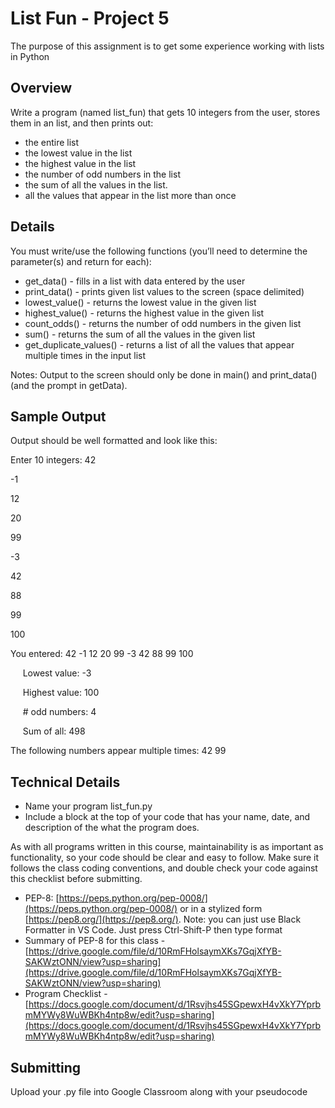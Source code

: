 # List Fun - Project 5
The purpose of this assignment is to get some experience working with lists in Python

## Overview

Write a program (named list_fun) that gets 10 integers from the user, stores them in an list, and then prints out:
* the entire list
* the lowest value in the list
* the highest value in the list
* the number of odd numbers in the list
* the sum of all the values in the list.
* all the values that appear in the list more than once


## Details
You must write/use the following functions (you’ll need to determine the parameter(s) and return for each): 
* get_data() - fills in a list with data entered by the user
* print_data() - prints given list values to the screen (space delimited)
* lowest_value() - returns the lowest value in the given list 
* highest_value() - returns the highest value in the given list 
* count_odds() - returns the number of odd numbers in the given list 
* sum() - returns the sum of all the values in the given list
* get_duplicate_values() - returns a list of all the values that appear multiple times in the input list

Notes: Output to the screen should only be done in main() and print_data() (and the prompt in getData).

## Sample Output

Output should be well formatted and look like this:

Enter 10 integers: 
42

-1

12

20

99

-3

42

88

99

100


You entered: 42 -1 12 20 99 -3 42 88 99 100

&nbsp;&nbsp;&nbsp;&nbsp; Lowest value:   -3	

&nbsp;&nbsp;&nbsp;&nbsp; Highest value:  100

&nbsp;&nbsp;&nbsp;&nbsp; # odd numbers:  4

&nbsp;&nbsp;&nbsp;&nbsp; Sum of all:     498

The following numbers appear multiple times: 42 99


## Technical Details
- Name your program list_fun.py
- Include a block at the top of your code that has your name, date, and description of the what the program does.

As with all programs written in this course, maintainability is as important as functionality, so your code should be clear and easy to follow.  Make sure it follows the class coding conventions, and double check your code against this checklist before submitting.

- PEP-8: [https://peps.python.org/pep-0008/](https://peps.python.org/pep-0008/) or in a stylized form [https://pep8.org/](https://pep8.org/). Note: you can just use Black Formatter in VS Code. Just press Ctrl-Shift-P then type format
- Summary of PEP-8 for this class - [https://drive.google.com/file/d/10RmFHolsaymXKs7GqjXfYB-SAKWztONN/view?usp=sharing](https://drive.google.com/file/d/10RmFHolsaymXKs7GqjXfYB-SAKWztONN/view?usp=sharing)
- Program Checklist -[https://docs.google.com/document/d/1Rsvjhs45SGpewxH4vXkY7YprbmMYWy8WuWBKh4ntp8w/edit?usp=sharing](https://docs.google.com/document/d/1Rsvjhs45SGpewxH4vXkY7YprbmMYWy8WuWBKh4ntp8w/edit?usp=sharing)

## Submitting

Upload your .py file into Google Classroom along with your pseudocode
